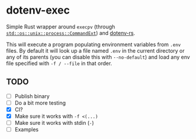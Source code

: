 # dotenv-exec

Simple Rust wrapper around `execpv` (through [`std::os::unix::process::CommandExt`](https://doc.rust-lang.org/std/os/unix/process/trait.CommandExt.html#tymethod.exec)) and [dotenv-rs](https://github.com/dotenv-rs/dotenv).

This will execute a program populating environment variables from `.env` files. By default it will look up a file named `.env` in the current directory or any of its parents (you can disable this with `--no-default`) and load any env file specified with `-f / --file` in that order.

## TODO

- [ ] Publish binary
- [ ] Do a bit more testing
- [x] CI?
- [x] Make sure it works with `-f <(...)`
- [ ] Make sure it works with stdin (`-`)
- [ ] Examples
